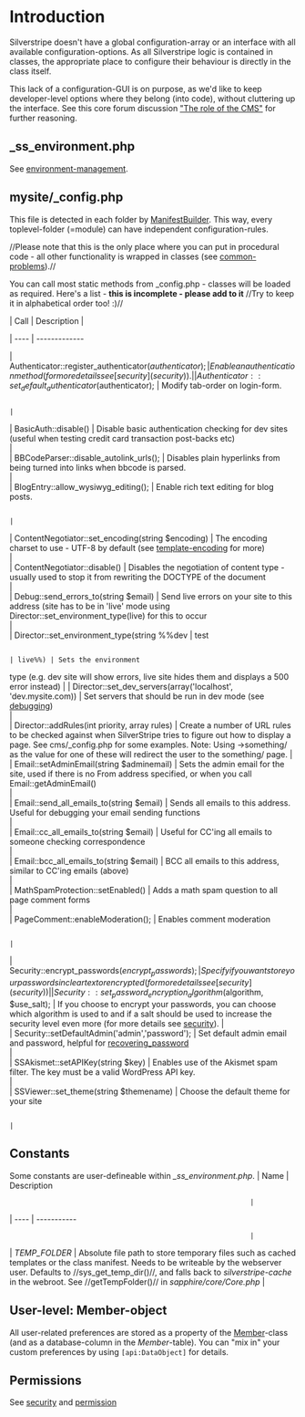 # Introduction

Silverstripe doesn't have a global configuration-array or an interface with all available configuration-options. As all
Silverstripe logic is contained in classes, the appropriate place to configure their behaviour is directly in the class
itself. 

This lack of a configuration-GUI is on purpose, as we'd like to keep developer-level options where they belong (into
code), without cluttering up the interface. See this core forum discussion ["The role of the
CMS"](http://www.silverstripe.com/core-team-discussion/flat/2723) for further reasoning.

## _ss_environment.php

See [environment-management](environment-management).

## mysite/_config.php

This file is detected in each folder by [ManifestBuilder](ManifestBuilder). This way, every toplevel-folder (=module)
can have independent configuration-rules.

//Please note that this is the only place where you can put in procedural code - all other functionality is wrapped in
classes (see [common-problems](common-problems)).//

You can call most static methods from _config.php - classes will be loaded as required. Here's a list - **this is
incomplete - please add to it** //Try to keep it in alphabetical order too! :)//

 | Call                                                                | Description |                                  
                                                                                                                        
                                                                                   
 | ----                                                                | -------------                                  
                                                                                                                        
                                                                                   
 | Authenticator::register_authenticator($authenticator);              | Enable an authentication method (for more
details see [security](security)).                                                                                      
                                                                                          |        
 | Authenticator::set_default_authenticator($authenticator);           | Modify tab-order on login-form.                
                                                                                                                        
                                                                                    |        
 | BasicAuth::disable()                                                | Disable basic authentication checking for dev
sites (useful when testing credit card transaction post-backs etc)                                                      
                                                                                      |        
 | BBCodeParser::disable_autolink_urls();                              | Disables plain hyperlinks from being turned
into links when bbcode is parsed.                                                                                       
                                                                                        |        
 | BlogEntry::allow_wysiwyg_editing();                                 | Enable rich text editing for blog posts.       
                                                                                                                        
                                                                                    |        
 | ContentNegotiator::set_encoding(string $encoding)                   | The encoding charset to use - UTF-8 by default
(see [template-encoding](template-encoding) for more)                                                                   
                                                                                     |        
 | ContentNegotiator::disable()                                        | Disables the negotiation of content type -
usually used to stop it from rewriting the DOCTYPE of the document                                                      
                                                                                         |        
 | Debug::send_errors_to(string $email)                                | Send live errors on your site to this address
(site has to be in 'live' mode using Director::set_environment_type(live) for this to occur                             
                                                                                      |        
 | Director::set_environment_type(string %%dev                         | test                                           
                                                                                                                        
                                                                                    | live%%) | Sets the environment
type (e.g. dev site will show errors, live site hides them and displays a 500 error instead) | 
 | Director::set_dev_servers(array('localhost', 'dev.mysite.com))      | Set servers that should be run in dev mode (see
[debugging](debugging))                                                                                                 
                                                                                    |        
 | Director::addRules(int priority, array rules)                       | Create a number of URL rules to be checked
against when SilverStripe tries to figure out how to display a page. See cms/_config.php for some examples. Note: Using
->something/ as the value for one of these will redirect the user to the something/ page. |        
 | Email::setAdminEmail(string $adminemail)                            | Sets the admin email for the site, used if
there is no From address specified, or when you call Email::getAdminEmail()                                             
                                                                                         |        
 | Email::send_all_emails_to(string $email)                            | Sends all emails to this address. Useful for
debugging your email sending functions                                                                                  
                                                                                       |        
 | Email::cc_all_emails_to(string $email)                              | Useful for CC'ing all emails to someone
checking correspondence                                                                                                 
                                                                                            |        
 | Email::bcc_all_emails_to(string $email)                             | BCC all emails to this address, similar to
CC'ing emails (above)                                                                                                   
                                                                                         |        
 | MathSpamProtection::setEnabled()                                    | Adds a math spam question to all page comment
forms                                                                                                                   
                                                                                      |        
 | PageComment::enableModeration();                                    | Enables comment moderation                     
                                                                                                                        
                                                                                    |        
 | Security::encrypt_passwords($encrypt_passwords);                    | Specify if you want store your passwords in
clear text or encrypted (for more details see [security](security))                                                     
                                                                                        |        
 | Security::set_password_encryption_algorithm($algorithm, $use_salt); | If you choose to encrypt your passwords, you
can choose which algorithm is used to and if a salt should be used to increase the security level even more (for more
details see [security](security)).                                                        |        
 | Security::setDefaultAdmin('admin','password');                      | Set default admin email and password, helpful
for [recovering_password](recovering_password)                                                                          
                                                                                      |        
 | SSAkismet::setAPIKey(string $key)                                   | Enables use of the Akismet spam filter. The key
must be a valid WordPress API key.                                                                                      
                                                                                    |        
 | SSViewer::set_theme(string $themename)                              | Choose the default theme for your site         
                                                                                                                        
                                                                                    |        
## Constants

Some constants are user-defineable within *_ss_environment.php*.
 | Name            | Description                                                                                        
                                                                                                                        
                                                               | 
 | ----            | -----------                                                                                        
                                                                                                                        
                                                               | 
 | *TEMP_FOLDER* | Absolute file path to store temporary files such as cached templates or the class manifest. Needs to
be writeable by the webserver user. Defaults to //sys_get_temp_dir()//, and falls back to *silverstripe-cache* in the
webroot. See //getTempFolder()// in *sapphire/core/Core.php* | 

## User-level: Member-object

All user-related preferences are stored as a property of the [Member](Member)-class (and as a database-column in the
*Member*-table). You can "mix in" your custom preferences by using `[api:DataObject]` for details.

## Permissions

See [security](security) and [permission](permission)
